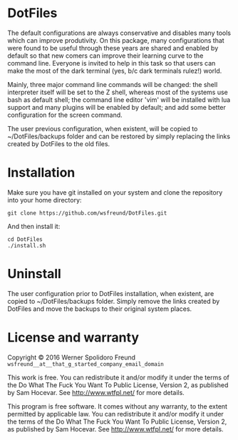 # DotFiles

The default configurations are always conservative and disables many tools
which can improve produtivity. On this package, many configurations that were
found to be useful through these years are shared and enabled by default so
that new comers can improve their learning curve to the command line.  Everyone
is invited to help in this task so that users can make the most of the dark
terminal (yes, b/c dark terminals rulez!) world.

Mainly, three major command line commands will be changed: the shell
interpreter itself will be set to the Z shell, whereas most of the systems use
bash as default shell; the command line editor 'vim' will be installed with lua
support and many plugins will be enabled by default; and add some better
configuration for the screen command.

The user previous configuration, when existent, will be copied to
~/DotFiles/backups folder and can be restored by simply replacing the links
created by DotFiles to the old files.

# Installation

Make sure you have git installed on your system and clone the
repository into your home directory:

```
git clone https://github.com/wsfreund/DotFiles.git
```

And then install it:

``` 
cd DotFiles
./install.sh
```

# Uninstall

The user configuration prior to DotFiles installation, when existent, are
copied to ~/DotFiles/backups folder. Simply remove the links created by
DotFiles and move the backups to their original system places.

# License and warranty

Copyright © 2016 Werner Spolidoro Freund `wsfreund__at__that_g_started_company_email_domain`

This work is free. You can redistribute it and/or modify it under the
terms of the Do What The Fuck You Want To Public License, Version 2,
as published by Sam Hocevar. See http://www.wtfpl.net/ for more details.

This program is free software. It comes without any warranty, to the
extent permitted by applicable law. You can redistribute it and/or
modify it under the terms of the Do What The Fuck You Want To Public
License, Version 2, as published by Sam Hocevar. See
http://www.wtfpl.net/ for more details.
